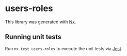 # users-roles

This library was generated with [Nx](https://nx.dev).

## Running unit tests

Run `nx test users-roles` to execute the unit tests via [Jest](https://jestjs.io).
